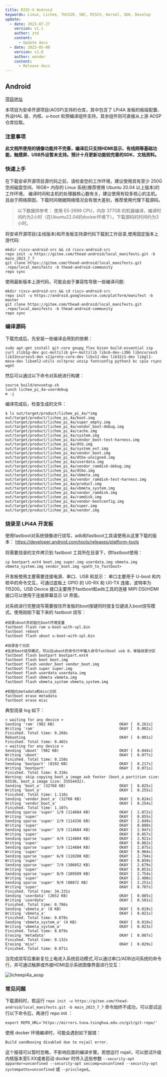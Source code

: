 ```yaml
---
title: RISC-V Android
keywords: Linux, Lichee, TH1520, SBC, RISCV, Kernel, SDK, Develop
update:
  - date: 2023-07-27
    version: v1.1
    author: ztd
    content:
      - Update docs
  - date: 2023-05-08
    version: v1.0
    author: wonder
    content:
      - Release docs
---
```


## Android

[项目地址](https://gitee.com/thead-android/thead-android)

本项目为安卓开源项目(AOSP)支持的仓库，其中包含了 LPi4A 发板的板级配置、外设HAL 层、内核、u-boot 和预编译组件支持，其余组件则可直接从上游 AOSP 仓库拉取。

### 注意事项

**此文档所使用的镜像功能并不完善，编译后只支持HDMI显示、有线网等基础功能，触摸屏、USB外设暂未支持。预计十月更新功能较完善的SDK、文档资料。**

### 快速上手

在下载安卓开源项目源代码之前，请检查您的工作环境，建议使用具有至少 250G 空闲磁盘空间、16GB+ 内存的 Linux 系统(推荐使用 Ubuntu 20.04 以上版本)的工作环境， 编译时间和主机的处理器核心数有关，建议使用有较多核心的主机。且由于网络原因，下载时间根据网络情况会有很大差别，推荐使用代理下载源码。

> 以下数据供参考：
> 使用 E5-2699 CPU，内存 377GB 的机器编译，编译时间约为2小时（在Ubuntu22.04的docker环境下）。下载源码的时间约为3小时。

将安卓开源项目(主线版本)和开发板支持源代码下载到工作目录,使用固定版本上游代码:
```shell
mkdir riscv-android-src && cd riscv-android-src
repo init -u https://gitee.com/thead-android/local_manifests.git -b main_2023_7_7
git clone https://gitee.com/thead-android/local_manifests.git .repo/local_manifests -b thead-android-community
repo sync
```

使用最新版本上游代码，可能会由于兼容性导致一些编译问题:
```shell
mkdir riscv-android-src && cd riscv-android-src
repo init -u https://android.googlesource.com/platform/manifest -b master
git clone https://gitee.com/thead-android/local_manifests.git .repo/local_manifests -b thead-android-community
repo sync
```

### 编译源码

下载完成后，先安装一些编译会用到的依赖：
```shell
sudo apt-get install git-core gnupg flex bison build-essential zip curl zlib1g-dev gcc-multilib g++-multilib libc6-dev-i386 libncurses5 lib32ncurses5-dev x11proto-core-dev libx11-dev lib32z1-dev libgl1-mesa-dev libxml2-utils xsltproc unzip fontconfig python3 bc cpio rsync wget
```

然后可以通过以下命令对系统进行构建：
```shell
source build/envsetup.sh
lunch lichee_pi_4a-userdebug
m -j
```

编译完成后，检查生成的文件：
```shell
$ ls out/target/product/lichee_pi_4a/*img
out/target/product/lichee_pi_4a/boot.img           
out/target/product/lichee_pi_4a/super_empty.img        
out/target/product/lichee_pi_4a/vendor_boot-debug.img
out/target/product/lichee_pi_4a/cache.img          
out/target/product/lichee_pi_4a/system.img             
out/target/product/lichee_pi_4a/vendor_boot-test-harness.img
out/target/product/lichee_pi_4a/dtb.img            
out/target/product/lichee_pi_4a/system_ext.img         
out/target/product/lichee_pi_4a/vendor_boot.img
out/target/product/lichee_pi_4a/dtbo-unsigned.img  
out/target/product/lichee_pi_4a/userdata.img           
out/target/product/lichee_pi_4a/vendor_ramdisk-debug.img
out/target/product/lichee_pi_4a/dtbo.img           
out/target/product/lichee_pi_4a/vbmeta.img             
out/target/product/lichee_pi_4a/vendor_ramdisk-test-harness.img
out/target/product/lichee_pi_4a/product.img        
out/target/product/lichee_pi_4a/vbmeta_system.img      
out/target/product/lichee_pi_4a/vendor_ramdisk.img
out/target/product/lichee_pi_4a/ramdisk.img        
out/target/product/lichee_pi_4a/vendor-bootconfig.img
out/target/product/lichee_pi_4a/super.img          
out/target/product/lichee_pi_4a/vendor.img
```

### 烧录至 LPi4A 开发板

使用fastboot对系统镜像进行烧写，adb和fastboot工具请使用从这里下载的版本：
https://developer.android.com/tools/releases/platform-tools

将需要烧录的文件拷贝到 fastboot 工具所在目录下，供fastboot使用：
```shell
cp bootpart.ext4 boot.img super.img userdata.img vbmeta.img vbmeta_system.img vendor_boot.img <path_to_fastboot>
```

开发板使用主要需要连接电源、串口、USB 和显示：
串口主要用于 U-boot 和内核中的命令交互，可通过底板上 GPIO 的 U0-RX 和 U0-TX 连接，波特率为115200。USB Device 接口主要用于fastboot和adb工具的连接 MIPI DSI/HDMI 接口可以使用于连接屏幕显示 UI 界面。

对系统进行完整烧写需要按住开发板的boot按键同时按复位键进入boot烧写模式。使用刚刚下载下来的 fastboot 烧写：
```shell
#烧录uboot并初始化boot环境变量
fastboot flash ram u-boot-with-spl.bin
fastboot reboot
fastboot flash uboot u-boot-with-spl.bin

#烧录各个分区
#在非boot烧写模式，可以在uboot的命令行中输入命令fastboot usb 0，单独烧录分区
fastboot flash bootpart bootpart.ext4
fastboot flash boot boot.img
fastboot flash vendor_boot vendor_boot.img
fastboot flash super super.img 
fastboot flash userdata userdata.img
fastboot flash vbmeta vbmeta.img
fastboot flash vbmeta_system vbmeta_system.img

#初始化metadata和misc分区
fastboot erase metadata 
fastboot erase misc
```

典型烧录 log 如下：
```shell
< waiting for any device >
Sending 'ram' (982 KB)                             OKAY [  0.261s]
Writing 'ram'                                      OKAY [  0.002s]
Finished. Total time: 0.268s
Rebooting                                          OKAY [  0.001s]
Finished. Total time: 0.402s
< waiting for any device >
Sending 'uboot' (982 KB)                           OKAY [  0.044s]
Writing 'uboot'                                    OKAY [  0.077s]
Finished. Total time: 0.158s
Sending 'bootpart' (8192 KB)                       OKAY [  0.217s]
Writing 'bootpart'                                 OKAY [  0.071s]
Finished. Total time: 0.316s
Warning: skip copying boot_a image avb footer (boot_a partition size: 65536, boot_a image size: 33554432).
Sending 'boot_a' (32768 KB)                        OKAY [  0.825s]
Writing 'boot_a'                                   OKAY [  0.255s]
Finished. Total time: 1.116s
Sending 'vendor_boot_a' (32768 KB)                 OKAY [  0.824s]
Writing 'vendor_boot_a'                            OKAY [  0.254s]
Finished. Total time: 1.107s
Sending sparse 'super' 1/9 (114684 KB)             OKAY [  2.872s]
Writing 'super'                                    OKAY [  0.855s]
Sending sparse 'super' 2/9 (114336 KB)             OKAY [  2.849s]
Writing 'super'                                    OKAY [  0.880s]
Sending sparse 'super' 3/9 (114684 KB)             OKAY [  2.947s]
Writing 'super'                                    OKAY [  0.857s]
Sending sparse 'super' 4/9 (114684 KB)             OKAY [  2.921s]
Writing 'super'                                    OKAY [  0.862s]
Sending sparse 'super' 5/9 (114684 KB)             OKAY [  2.875s]
Writing 'super'                                    OKAY [  0.904s]
Sending sparse 'super' 6/9 (110208 KB)             OKAY [  2.794s]
Writing 'super'                                    OKAY [  0.859s]
Sending sparse 'super' 7/9 (106652 KB)             OKAY [  2.679s]
Writing 'super'                                    OKAY [  0.853s]
Sending sparse 'super' 8/9 (109509 KB)             OKAY [  2.754s]
Writing 'super'                                    OKAY [  2.400s]
Sending sparse 'super' 9/9 (88872 KB)              OKAY [  2.251s]
Writing 'super'                                    OKAY [  0.707s]
Finished. Total time: 34.231s
Sending 'userdata' (2652 KB)                       OKAY [  0.085s]
Writing 'userdata'                                 OKAY [  0.581s]
Finished. Total time: 0.706s
Sending 'vbmeta_a' (8 KB)                          OKAY [  0.019s]
Writing 'vbmeta_a'                                 OKAY [  0.021s]
Finished. Total time: 0.078s
Sending 'vbmeta_system_a' (4 KB)                   OKAY [  0.019s]
Writing 'vbmeta_system_a'                          OKAY [  0.023s]
Finished. Total time: 0.079s
Erasing 'metadata'                                 OKAY [  0.087s]
Finished. Total time: 0.132s
Erasing 'misc'                                     OKAY [  0.029s]
Finished. Total time: 0.071s
```

当完成烧写后重新复位上电进入系统启动模式,可以通过串口/ADB访问系统的命令行，并可通过触屏或外接HDMI显示系统图像界面进行交互：

![licheepi4a_aosp](./assets/develop_android/licheepi4a_aosp.png)

### 常见问题

下载源码时，若运行 `repo init -u https://gitee.com/thead-android/local_manifests.git -b main_2023_7_7` 命令始终不成功，可以尝试运行以下命令后，再进行 repo init ：
```shell
export REPO_URL='https://mirrors.tuna.tsinghua.edu.cn/git/git-repo/'
```

使用 docker 环境编译时，可能会遇到如下报错：
```shell
Build sandboxing disabled due to nsjail error. 
```
这个报错可以暂时忽略，不影响后面的编译步骤。若想运行 nsjail，可以尝试升级内核版本至5.XX或者启动 docker 时传入这些参数 `--security-opt apparmor=unconfined --security-opt seccomp=unconfined --security-opt systempaths=unconfined` 或 `--privileged`。